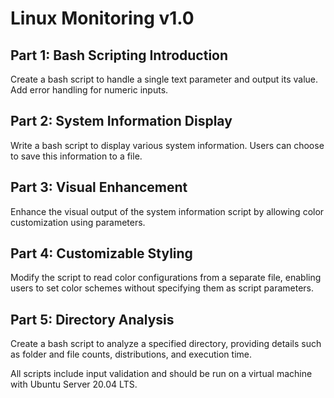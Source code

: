 # Linux Monitoring v1.0

## Part 1: Bash Scripting Introduction
Create a bash script to handle a single text parameter and output its value. Add error handling for numeric inputs.

## Part 2: System Information Display
Write a bash script to display various system information. Users can choose to save this information to a file.

## Part 3: Visual Enhancement
Enhance the visual output of the system information script by allowing color customization using parameters.

## Part 4: Customizable Styling
Modify the script to read color configurations from a separate file, enabling users to set color schemes without specifying them as script parameters.

## Part 5: Directory Analysis
Create a bash script to analyze a specified directory, providing details such as folder and file counts, distributions, and execution time.

All scripts include input validation and should be run on a virtual machine with Ubuntu Server 20.04 LTS.

